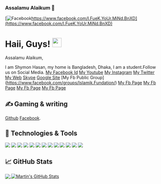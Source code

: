 ### Assalamu Alaikum 👋
<!--
**SH PAKHI/SHYMON HASAN** is a ✨ _special_ ✨ repository because its `README.md` (this file) appears on your GitHub profile.

Here are some ideas to get you started:

- 🔭 I’m currently working on ...
- 🌱 I’m currently learning ...
- 👯 I’m looking to collaborate on ...
- 🤔 I’m looking for help with ...
- 💬 Ask me about ...
- 📫 How to reach me: ...
- 😄 Pronouns: ...
- ⚡ Fun fact: ...
-->
<!-- More info, tips and tricks for making GitHub Profile README can be found in my article at -->
[![Facebook]( "Fb")https://www.facebook.com/I.FueK.YoUr.MiNd.BnXD](https://www.facebook.com/I.FueK.YoUr.MiNd.BnXD)
# Haii, Guys! <img src="https://raw.githubusercontent.com/MartinHeinz/MartinHeinz/master/wave.gif" width="30px">

Assalamu Alaikum,

I am Shymon Hasan, my home is Bangladesh, Dhaka, I am a student.Follow us on Social Media. [My Facebook Id](https://www.facebook.com/I.Fuak.Your.MinD) [My Youtube](https://youtube.com/c/FeelingsCreationSH) [My Instagram](https://www.instagram.com/___rafin_chowdhury___) [My Twitter](https://twitter.com/shymon_hasan?s=09) [My Web](https://shymonhasan.websites.co.in/) [Skype](https://join.skype.com/invite/bYx8Q5DCOgHp) [Google Site](https://sites.google.com/view/shymonhasan) [My Fb Public Group] (https://www.facebook.com/groups/Islamik.Fundation/) [My Fb Page](https://www.facebook.com/Hasir.BooX/) [My Fb Page](https://www.facebook.com/If.Your.BaD.RaFi.YouR.DaD/) [My Fb Page](https://www.facebook.com/DeViL.QueeN.PaKhi/) [My Fb Page](https://www.facebook.com/Break.Up.DeViL/)

## &#x270d; Gaming & writing

[Github](https://github.com/ShymonHasan)  [Facebook](https://www.facebook.com/I.Fuak.Your.MinD).

## 🔧 Technologies & Tools
![](https://img.shields.io/badge/OS-Linux-informational?style=flat&logo=linux&logoColor=white&color=2bbc8a)
![](https://img.shields.io/badge/Editor-IntelliJ_IDEA-informational?style=flat&logo=intellij-idea&logoColor=white&color=2bbc8a)
![](https://img.shields.io/badge/Code-Python-informational?style=flat&logo=python&logoColor=white&color=2bbc8a)
![](https://img.shields.io/badge/Code-JavaScript-informational?style=flat&logo=javascript&logoColor=white&color=2bbc8a)
![](https://img.shields.io/badge/Code-Golang-informational?style=flat&logo=go&logoColor=white&color=2bbc8a)
![](https://img.shields.io/badge/Code-Make-informational?style=flat&logo=cmake&logoColor=white&color=2bbc8a)
![](https://img.shields.io/badge/Code-Vue-informational?style=flat&logo=vue.js&logoColor=white&color=2bbc8a)
![](https://img.shields.io/badge/Shell-Bash-informational?style=flat&logo=gnu-bash&logoColor=white&color=2bbc8a)
![](https://img.shields.io/badge/Tools-PostgreSQL-informational?style=flat&logo=postgresql&logoColor=white&color=2bbc8a)
![](https://img.shields.io/badge/Tools-Docker-informational?style=flat&logo=docker&logoColor=white&color=2bbc8a)
![](https://img.shields.io/badge/Tools-Kubernetes-informational?style=flat&logo=kubernetes&logoColor=white&color=2bbc8a)
![](https://img.shields.io/badge/Tools-Red_Hat_OpenShift-informational?style=flat&logo=red-hat-open-shift&logoColor=white&color=2bbc8a)
![](https://img.shields.io/badge/Cloud-Digital_Ocean-informational?style=flat&logo=digitalocean&logoColor=white&color=2bbc8a)

## &#x1f4c8; GitHub Stats

<a href="https://github.com/ShymonHasan">
  <img align="center" src="https://github-readme-stats.vercel.app/api/top-langs/?username=pashayogi&hide=java,html&title_color=ffffff&text_color=c9cacc&icon_color=2bbc8a&bg_color=1d1f21" />
</a>
<a href="https://github.com/ShymonHasan">
  <img align="center" src="https://github-readme-stats.vercel.app/api?username=pashayogi&show_icons=true&line_height=27&count_private=true&title_color=ffffff&text_color=c9cacc&icon_color=2bbc8a&bg_color=1d1f21" alt="Martin's GitHub Stats" />
</a>



<!-- links to social media icons -->

<!-- icons with padding -->

[1.1]: http://i.imgur.com/tXSoThF.png (twitter icon with padding)
[2.1]: http://i.imgur.com/0o48UoR.png (github icon with padding)

<!-- icons without padding -->

[1.2]: http://i.imgur.com/wWzX9uB.png (twitter icon without padding)
[2.2]: http://i.imgur.com/9I6NRUm.png (github icon without padding)
[3.2]: https://raw.githubusercontent.com/MartinHeinz/MartinHeinz/master/linkedin-3-16.png (LinkedIn icon without padding)


<!-- links to your social media accounts -->

[1]: https://www.facebook.com/I.Fuak.Your.MinD
[2]: https://github.com/ShymonHasan
[3]: https://twitter.com/shymon_hasan?s=09
[4]: https://shymonhasan.websites.co.in/
[5]: https://www.instagram.com/___rafin_chowdhury___
<!-- Resources -->
<!-- Icons: https://simpleicons.org/ -->
<!-- GitHub Stats: https://github.com/ShymonHasan -->
<!-- Emojis: https://youtube.com/c/FeelingsCreationSH -->
<!-- HTML Emojis: https://www.fileformat.info/Bangladesh.htm -->
<!-- Shields: https://shields.io/ -->
<!-- Awesome GitHub Profile README: https://github.com/ShymonHasan
